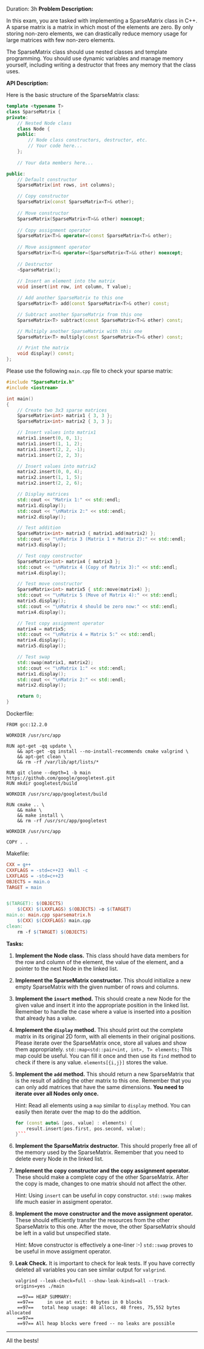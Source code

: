 Duration: 3h
**Problem Description:**

In this exam, you are tasked with implementing a SparseMatrix class in C++. A sparse matrix is a matrix in which most of the elements are zero. By only storing non-zero elements, we can drastically reduce memory usage for large matrices with few non-zero elements.

The SparseMatrix class should use nested classes and template programming. You should use dynamic variables and manage memory yourself, including writing a destructor that frees any memory that the class uses.

**API Description:**

Here is the basic structure of the SparseMatrix class:

```cpp
template <typename T>
class SparseMatrix {
private:
    // Nested Node class
    class Node {
    public:
        // Node class constructors, destructor, etc.
        // Your code here...
    };
    
    // Your data members here...

public:
    // Default constructor
    SparseMatrix(int rows, int columns);

    // Copy constructor
    SparseMatrix(const SparseMatrix<T>& other);
    
    // Move constructor
    SparseMatrix(SparseMatrix<T>&& other) noexcept;
    
    // Copy assignment operator
    SparseMatrix<T>& operator=(const SparseMatrix<T>& other);
    
    // Move assignment operator
    SparseMatrix<T>& operator=(SparseMatrix<T>&& other) noexcept;
    
    // Destructor
    ~SparseMatrix();
    
    // Insert an element into the matrix
    void insert(int row, int column, T value);

    // Add another SparseMatrix to this one
    SparseMatrix<T> add(const SparseMatrix<T>& other) const;

    // Subtract another SparseMatrix from this one
    SparseMatrix<T> subtract(const SparseMatrix<T>& other) const;

    // Multiply another SparseMatrix with this one
    SparseMatrix<T> multiply(const SparseMatrix<T>& other) const;

    // Print the matrix
    void display() const;
};
```
Please use the following `main.cpp` file to check your sparse matrix:
```cpp
#include "SparseMatrix.h"
#include <iostream>

int main()
{
    // Create two 3x3 sparse matrices
    SparseMatrix<int> matrix1 { 3, 3 };
    SparseMatrix<int> matrix2 { 3, 3 };

    // Insert values into matrix1
    matrix1.insert(0, 0, 1);
    matrix1.insert(1, 1, 2);
    matrix1.insert(2, 2, -1);
    matrix1.insert(2, 2, 3);

    // Insert values into matrix2
    matrix2.insert(0, 0, 4);
    matrix2.insert(1, 1, 5);
    matrix2.insert(2, 2, 6);

    // Display matrices
    std::cout << "Matrix 1:" << std::endl;
    matrix1.display();
    std::cout << "\nMatrix 2:" << std::endl;
    matrix2.display();

    // Test addition
    SparseMatrix<int> matrix3 { matrix1.add(matrix2) };
    std::cout << "\nMatrix 3 (Matrix 1 + Matrix 2):" << std::endl;
    matrix3.display();

    // Test copy constructor
    SparseMatrix<int> matrix4 { matrix3 };
    std::cout << "\nMatrix 4 (Copy of Matrix 3):" << std::endl;
    matrix4.display();

    // Test move constructor
    SparseMatrix<int> matrix5 { std::move(matrix4) };
    std::cout << "\nMatrix 5 (Move of Matrix 4):" << std::endl;
    matrix5.display();
    std::cout << "\nMatrix 4 should be zero now:" << std::endl;
    matrix4.display();

    // Test copy assignment operator
    matrix4 = matrix5;
    std::cout << "\nMatrix 4 = Matrix 5:" << std::endl;
    matrix4.display();
    matrix5.display();

    // Test swap
    std::swap(matrix1, matrix2);
    std::cout << "\nMatrix 1:" << std::endl;
    matrix1.display();
    std::cout << "\nMatrix 2:" << std::endl;
    matrix2.display();

    return 0;
}

```
Dockerfile:
```docker
FROM gcc:12.2.0

WORKDIR /usr/src/app

RUN apt-get -qq update \
    && apt-get -qq install --no-install-recommends cmake valgrind \
    && apt-get clean \
    && rm -rf /var/lib/apt/lists/*

RUN git clone --depth=1 -b main https://github.com/google/googletest.git
RUN mkdir googletest/build

WORKDIR /usr/src/app/googletest/build

RUN cmake .. \
    && make \
    && make install \
    && rm -rf /usr/src/app/googletest

WORKDIR /usr/src/app

COPY . .

```
Makefile:
```makefile
CXX = g++
CXXFLAGS = -std=c++23 -Wall -c
LXXFLAGS = -std=c++23
OBJECTS = main.o
TARGET = main


$(TARGET): $(OBJECTS)
	$(CXX) $(LXXFLAGS) $(OBJECTS) -o $(TARGET)
main.o: main.cpp sparsematrix.h
	$(CXX) $(CXXFLAGS) main.cpp
clean:
	rm -f $(TARGET) $(OBJECTS)

```
**Tasks:**

1. **Implement the Node class.** This class should have data members for the row and column of the element, the value of the element, and a pointer to the next Node in the linked list.

2. **Implement the SparseMatrix constructor.** This should initialize a new empty SparseMatrix with the given number of rows and columns.

3. **Implement the `insert` method.** This should create a new Node for the given value and insert it into the appropriate position in the linked list. Remember to handle the case where a value is inserted into a position that already has a value.

4. **Implement the `display` method.** This should print out the complete matrix in its original 2D form, with all elements in their original positions. Please iterate over the SparseMatrix once, store all values and show them appropriately. `std::map<std::pair<int, int>, T> elements;` This map could be useful. You can fill it once and then use its `find` method to check if there is any value. `elements[{i,j}]` stores the value.

5. **Implement the `add` method.** This should return a new SparseMatrix that is the result of adding the other matrix to this one. Remember that you can only add matrices that have the same dimensions. **You need to iterate over all Nodes only once.**

    Hint: Read all elements using a `map` similar to `display` method. You can easily then iterate over the map to do the addition. 
    ```cpp
    for (const auto& [pos, value] : elements) {
        result.insert(pos.first, pos.second, value);
    }```

6. **Implement the SparseMatrix destructor.** This should properly free all of the memory used by the SparseMatrix. Remember that you need to delete every Node in the linked list.

9. **Implement the copy constructor and the copy assignment operator.** These should make a complete copy of the other SparseMatrix. After the copy is made, changes to one matrix should not affect the other.

    Hint: Using `insert` can be useful in copy constructor. `std::swap` makes life much easier in assigment operator.

10. **Implement the move constructor and the move assignment operator.** These should efficiently transfer the resources from the other SparseMatrix to this one. After the move, the other SparseMatrix should be left in a valid but unspecified state.

    Hint: Move constructor is effectively a one-liner :-) `std::swap` proves to be useful in move assigment operator.

11. **Leak Check.**
It is important to check for leak tests. If you have correctly deleted all variables you can see similar output for `valgrind`.

    `valgrind --leak-check=full --show-leak-kinds=all --track-origins=yes ./main`
```log
    ==97== HEAP SUMMARY:
    ==97==     in use at exit: 0 bytes in 0 blocks
    ==97==   total heap usage: 48 allocs, 48 frees, 75,552 bytes allocated
    ==97== 
    ==97== All heap blocks were freed -- no leaks are possible
```
---

All the bests!
